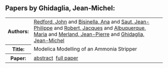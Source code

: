 <h2>Papers by Ghidaglia, Jean-Michel:</h2>
<!-- Begin papers -->
<table>
<tr><th>Authors:</th><td>
<a href="../authors/author_199.html">Redford, John</a> and 
<a href="../authors/author_023.html">Bisinella, Ana</a> and 
<a href="../authors/author_208.html">Saut, Jean-Philippe</a> and 
<a href="../authors/author_201.html">Robert, Jacques</a> and 
<a href="../authors/author_002.html">Albuquerque, Maria</a> and 
<a href="../authors/author_163.html">Merland, Jean-Pierre</a> and 
<a href="../authors/author_077.html">Ghidaglia, Jean-Michel</a>
</td></tr>
<tr><th>Title:  </th><td>Modelica Modelling of an Ammonia Stripper</td></tr>
<tr><th>Paper:  </th><td><a href="../abstracts/Modelica2019abstract3D2.pdf">abstract</a>&nbsp;&nbsp;<a href="../papers/Modelica2019paper3D2.pdf">full paper</a></td></tr>
</table>
<br>
<!-- End papers -->